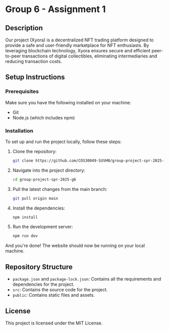 # Group 6 - Assignment 1

## Description
Our project (Xyora) is a decentralized NFT trading platform designed to provide a safe and user-friendly marketplace for NFT enthusiasts. By leveraging blockchain technology, Xyora ensures secure and efficient peer-to-peer transactions of digital collectibles, eliminating intermediaries and reducing transaction costs.

## Setup Instructions

### Prerequisites
Make sure you have the following installed on your machine:
- Git
- Node.js (which includes npm)

### Installation
To set up and run the project locally, follow these steps:

1. Clone the repository:
    ```sh
    git clone https://github.com/COS30049-SUVHN/group-project-spr-2025-g6.git
    ```

2. Navigate into the project directory:
    ```sh
    cd group-project-spr-2025-g6
    ```

3. Pull the latest changes from the main branch:
    ```sh
    git pull origin main
    ```

4. Install the dependencies:
    ```sh
    npm install
    ```

5. Run the development server:
    ```sh
    npm run dev
    ```

And you're done! The website should now be running on your local machine.

## Repository Structure
- `package.json` and `package-lock.json`: Contains all the requirements and dependencies for the project.
- `src`: Contains the source code for the project.
- `public`: Contains static files and assets.

## License
This project is licensed under the MIT License.
